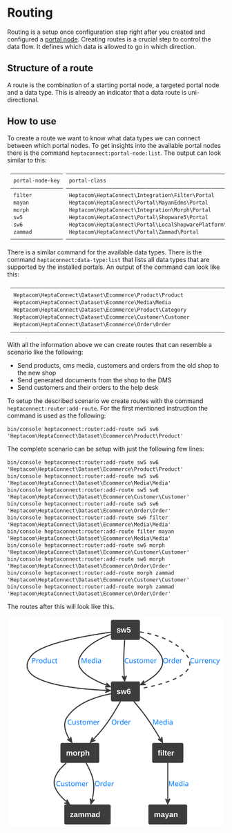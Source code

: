 # Routing

Routing is a setup once configuration step right after you created and configured a [portal node](./portal-node.md).
Creating routes is a crucial step to control the data flow.
It defines which data is allowed to go in which direction.


## Structure of a route

A route is the combination of a starting portal node, a targeted portal node and a data type.
This is already an indicator that a data route is uni-directional.


## How to use

To create a route we want to know what data types we can connect between which portal nodes.
To get insights into the available portal nodes there is the command `heptaconnect:portal-node:list`.
The output can look similar to this:

```markdown
 ————————————————— —————————————————————————————————————————————————————————————————————————
  portal-node-key   portal-class
 ————————————————— —————————————————————————————————————————————————————————————————————————
  filter            Heptacom\HeptaConnect\Integration\Filter\Portal
  mayan             Heptacom\HeptaConnect\Portal\MayanEdms\Portal
  morph             Heptacom\HeptaConnect\Integration\Morph\Portal
  sw5               Heptacom\HeptaConnect\Portal\Shopware5\Portal
  sw6               Heptacom\HeptaConnect\Portal\LocalShopwarePlatform\Portal
  zammad            Heptacom\HeptaConnect\Portal\Zammad\Portal
 ————————————————— —————————————————————————————————————————————————————————————————————————
```

There is a similar command for the available data types.
There is the command `heptaconnect:data-type:list` that lists all data types that are supported by the installed portals.
An output of the command can look like this:

```markdown
 —————————————————————————————————————————————————————————————————————————
  Heptacom\HeptaConnect\Dataset\Ecommerce\Product\Product
  Heptacom\HeptaConnect\Dataset\Ecommerce\Media\Media
  Heptacom\HeptaConnect\Dataset\Ecommerce\Product\Category
  Heptacom\HeptaConnect\Dataset\Ecommerce\Customer\Customer
  Heptacom\HeptaConnect\Dataset\Ecommerce\Order\Order
 —————————————————————————————————————————————————————————————————————————
```

With all the information above we can create routes that can resemble a scenario like the following:
* Send products, cms media, customers and orders from the old shop to the new shop 
* Send generated documents from the shop to the DMS
* Send customers and their orders to the help desk

To setup the described scenario we create routes with the command `heptaconnect:router:add-route`.
For the first mentioned instruction the command is used as the following:

```shell
bin/console heptaconnect:router:add-route sw5 sw6 'Heptacom\HeptaConnect\Dataset\Ecommerce\Product\Product'
```

The complete scenario can be setup with just the following few lines:

```shell
bin/console heptaconnect:router:add-route sw5 sw6 'Heptacom\HeptaConnect\Dataset\Ecommerce\Product\Product'
bin/console heptaconnect:router:add-route sw5 sw6 'Heptacom\HeptaConnect\Dataset\Ecommerce\Media\Media'
bin/console heptaconnect:router:add-route sw5 sw6 'Heptacom\HeptaConnect\Dataset\Ecommerce\Customer\Customer'
bin/console heptaconnect:router:add-route sw5 sw6 'Heptacom\HeptaConnect\Dataset\Ecommerce\Order\Order'
bin/console heptaconnect:router:add-route sw6 filter 'Heptacom\HeptaConnect\Dataset\Ecommerce\Media\Media'
bin/console heptaconnect:router:add-route filter mayan 'Heptacom\HeptaConnect\Dataset\Ecommerce\Media\Media'
bin/console heptaconnect:router:add-route sw6 morph 'Heptacom\HeptaConnect\Dataset\Ecommerce\Customer\Customer'
bin/console heptaconnect:router:add-route sw6 morph 'Heptacom\HeptaConnect\Dataset\Ecommerce\Order\Order'
bin/console heptaconnect:router:add-route morph zammad 'Heptacom\HeptaConnect\Dataset\Ecommerce\Customer\Customer'
bin/console heptaconnect:router:add-route morph zammad 'Heptacom\HeptaConnect\Dataset\Ecommerce\Order\Order'
```

The routes after this will look like this.

![](../../assets/uml/route/ecommerce-example.svg)
